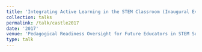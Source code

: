 ```yaml
---
title: 'Integrating Active Learning in the STEM Classroom (Inaugural Event)'
collection: talks
permalink: /talk/castle2017
date: '2017'
venue: 'Pedagogical Readiness Oversight for Future Educators in STEM Subjects (PROFESS) at Drexel University'
type: talk
---
```


